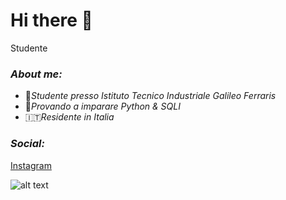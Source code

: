 # Hi there 👋
Studente
### _About me:_ 
* 🏫_Studente presso Istituto Tecnico Industriale Galileo Ferraris_
* 🐍_Provando a imparare Python & SQLI_
* 🇮🇹_Residente in Italia_

### _Social:_
[Instagram](https://instagram.com/katz.py/)

<img src="[image ur](https://i.ibb.co/gTpH4Gw/log.png)" alt="alt text" title="image Title" />
